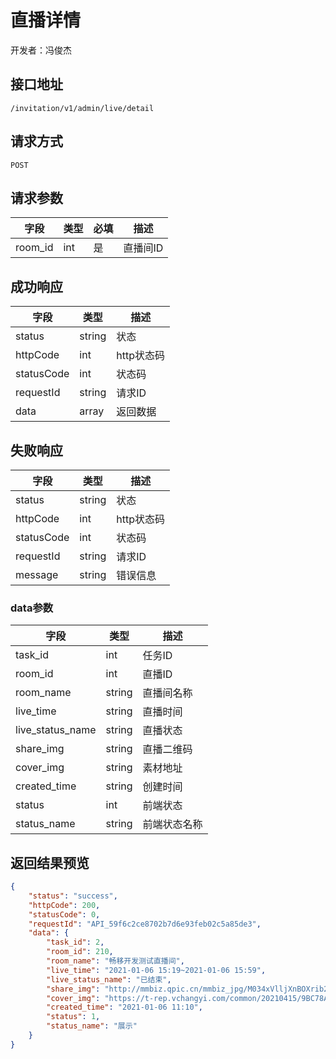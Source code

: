 # 直播详情

开发者：冯俊杰

## 接口地址

`/invitation/v1/admin/live/detail`

## 请求方式

`POST`

## 请求参数

| 字段 | 类型   | 必填 | 描述     |
| ---- | ------ | ---- | -------- |
| room_id   | int    | 是   | 直播间ID   |

## 成功响应

| 字段       | 类型    | 描述        |
| ---------- | ------- | ----------- |
| status    | string  | 状态    |
| httpCode     | int  | http状态码    |
| statusCode | int  | 状态码 |
| requestId | string  | 请求ID |
| data  | array  | 返回数据      |

## 失败响应

| 字段       | 类型    | 描述        |
| ---------- | ------- | ----------- |
| status    | string  | 状态    |
| httpCode     | int  | http状态码    |
| statusCode | int  | 状态码 |
| requestId | string  | 请求ID |
| message  | string  | 错误信息      |

### data参数

| 字段 | 类型 | 描述 |
| --- | --- | --- |
| task_id | int | 任务ID |
| room_id | int | 直播ID |
| room_name | string | 直播间名称 |
| live_time | string | 直播时间 |
| live_status_name | string | 直播状态 |
| share_img | string | 直播二维码 |
| cover_img | string | 素材地址 |
| created_time | string | 创建时间 |
| status | int | 前端状态 |
| status_name | string | 前端状态名称 |

## 返回结果预览

```json
{
    "status": "success",
    "httpCode": 200,
    "statusCode": 0,
    "requestId": "API_59f6c2ce8702b7d6e93feb02c5a85de3",
    "data": {
        "task_id": 2,
        "room_id": 210,
        "room_name": "畅移开发测试直播间",
        "live_time": "2021-01-06 15:19~2021-01-06 15:59",
        "live_status_name": "已结束",
        "share_img": "http://mmbiz.qpic.cn/mmbiz_jpg/M034xVlljXnBOXrib2DQpObJ3WVCDagYYYVycq16uyAppeibWibzCiczcTfTs6YzDKkLNrRkDGPlwOU5P0pxibiaMHGw/0",
        "cover_img": "https://t-rep.vchangyi.com/common/20210415/9BC78A067F0000017FE5C9821F85A4C0/D379AC967F000001243F676520DBF58D.jpg?atId=D379AC967F000001243F676520DBF58D&origin=o&origin=o&origin=o",
        "created_time": "2021-01-06 11:10",
        "status": 1,
        "status_name": "展示"
    }
}
```